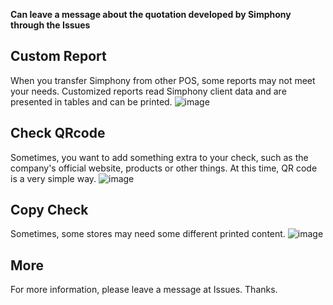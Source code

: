 **Can leave a message about the quotation developed by Simphony through the Issues**


## Custom Report
When you transfer Simphony from other POS, some reports may not meet your needs. Customized reports read Simphony client data and are presented in tables and can be printed.
![image](https://user-images.githubusercontent.com/118798499/203258039-c35a3940-d666-43b1-964b-c5b2da67fe57.png)

## Check QRcode
Sometimes, you want to add something extra to your check, such as the company's official website, products or other things. At this time, QR code is a very simple way.
![image](https://user-images.githubusercontent.com/118798499/203263081-5a1b09bf-c1c1-430f-bfa7-6377f3605886.png)

## Copy Check
Sometimes, some stores may need some different printed content.
![image](https://user-images.githubusercontent.com/118798499/203265913-726bc57c-991b-4214-a5e6-8e3d5374fde5.png)

## More
For more information, please leave a message at Issues.
Thanks.
